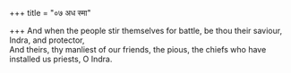 +++
title = "०७ अध स्मा"

+++
And when the people stir themselves for battle, be thou their saviour, Indra, and protector,  
     And theirs, thy manliest of our friends, the pious, the chiefs who have installed us priests, O Indra.